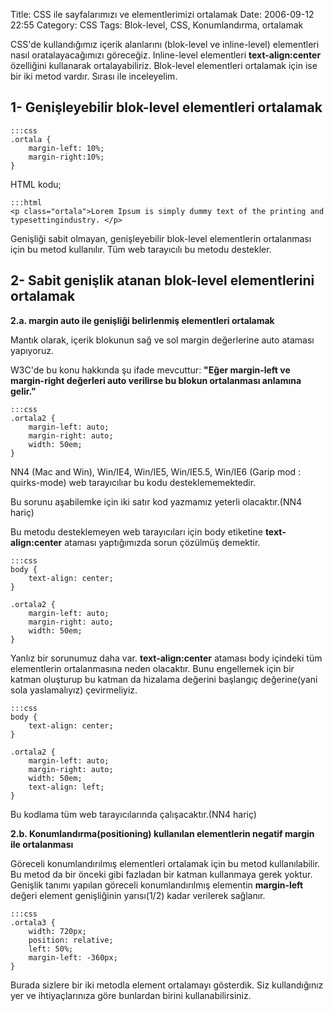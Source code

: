 Title: CSS ile sayfalarımızı ve elementlerimizi ortalamak
Date: 2006-09-12 22:55
Category: CSS
Tags: Blok-level, CSS, Konumlandırma, ortalamak

CSS'de kullandığımız içerik alanlarını (blok-level ve inline-level)
elementleri nasıl oratalayacağımızı göreceğiz. Inline-level elementleri
**text-align:center** özelliğini kullanarak ortalayabiliriz. Blok-level
elementleri ortalamak için ise bir iki metod vardır. Sırası ile
inceleyelim. 

## 1- Genişleyebilir blok-level elementleri ortalamak

	:::css
	.ortala { 
		margin-left: 10%; 
		margin-right:10%; 
	}  	

HTML kodu;

	:::html
	<p class="ortala">Lorem Ipsum is simply dummy text of the printing and typesettingindustry. </p>

Genişliği sabit olmayan, genişleyebilir blok-level elementlerin
ortalanması için bu metod kullanılır. Tüm web tarayıcılı bu metodu
destekler.

## 2- Sabit genişlik atanan blok-level elementlerini ortalamak

**2.a. margin auto ile genişliği belirlenmiş elementleri ortalamak**

Mantık olarak, içerik blokunun sağ ve sol margin değerlerine auto
ataması yapıyoruz.

W3C'de bu konu hakkında şu ifade mevcuttur: **"Eğer margin-left ve
margin-right değerleri auto verilirse bu blokun ortalanması anlamına
gelir."**

	:::css
	.ortala2 { 
		margin-left: auto; 
		margin-right: auto; 
		width: 50em; 
	} 

NN4 (Mac and Win), Win/IE4, Win/IE5, Win/IE5.5, Win/IE6 (Garip mod :
quirks-mode) web tarayıcılıar bu kodu desteklememektedir.

Bu sorunu aşabilemke için iki satır kod yazmamız yeterli olacaktır.(NN4
hariç)

Bu metodu desteklemeyen web tarayıcıları için body etiketine
**text-align:center** ataması yaptığımızda sorun çözülmüş demektir.

	:::css
	body { 
		text-align: center; 
	} 
	
	.ortala2 {
		margin-left: auto; 
		margin-right: auto; 
		width: 50em; 
	} 

Yanlız bir sorunumuz daha var. **text-align:center** ataması body
içindeki tüm elementlerin ortalanmasına neden olacaktır. Bunu engellemek
için bir katman oluşturup bu katman da hizalama değerini başlangıç
değerine(yani sola yaslamalıyız) çevirmeliyiz.

	:::css
	body { 
		text-align: center; 
	} 
	
	.ortala2 {
		margin-left: auto; 
		margin-right: auto; 
		width: 50em; 
		text-align: left; 
	}


Bu kodlama tüm web tarayıcılarında çalışacaktır.(NN4 hariç)

**2.b. Konumlandırma(positioning) kullanılan elementlerin negatif margin
ile ortalanması**

Göreceli konumlandırılmış elementleri ortalamak için bu metod
kullanılabilir. Bu metod da bir önceki gibi fazladan bir katman
kullanmaya gerek yoktur. Genişlik tanımı yapılan göreceli
konumlandırılmış elementin **margin-left** değeri element genişliğinin
yarısı(1/2) kadar verilerek sağlanır.

	:::css
	.ortala3 { 
		width: 720px; 
		position: relative;
		left: 50%; 
		margin-left: -360px; 
	} 

Burada sizlere bir iki metodla element ortalamayı gösterdik. Siz
kullandığınız yer ve ihtiyaçlarınıza göre bunlardan birini
kullanabilirsiniz.